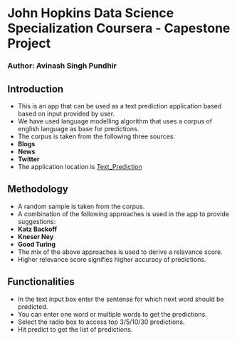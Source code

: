# John Hopkins Data Science Specialization Coursera - Capestone Project

### Author: Avinash Singh Pundhir

## Introduction
* This is an app that can be used as a text prediction application based based on input provided by user.
* We have used language modelling algorithm that uses a corpus of english language as base for predictions.
* The corpus is taken from the following three sources:
 * **Blogs**
 * **News**
 * **Twitter**
* The application location is [Text_Prediction](https://meavinash100.shinyapps.io/predictiveshinyapp/)

## Methodology
* A random sample is taken from the corpus.
* A combination of the following approaches is used in the app to provide suggestions:
 * **Katz Backoff**
 * **Kneser Ney**
 * **Good Turing**
* The mix of the above approaches is used to derive a relavance score.
* Higher relevance score signifies higher accuracy of predictions.

## Functionalities
* In the text input box enter the sentense for which next word should be predicted.
* You can enter one word or multiple words to get the predictions.
* Select the radio box to access top 3/5/10/30 predictions.
* Hit predict to get the list of predictions.